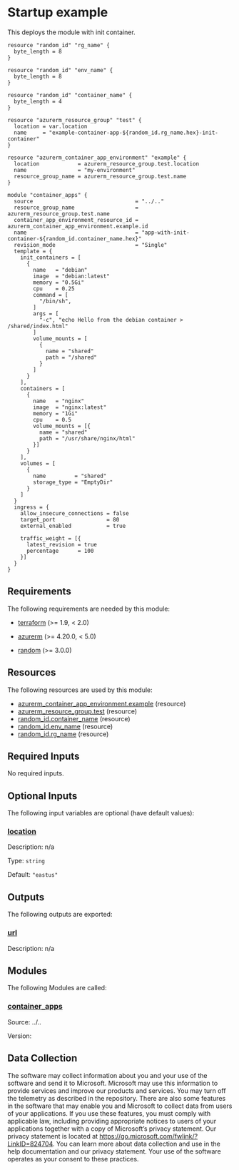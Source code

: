 <!-- BEGIN_TF_DOCS -->
# Startup example

This deploys the module with init container.

```hcl
resource "random_id" "rg_name" {
  byte_length = 8
}

resource "random_id" "env_name" {
  byte_length = 8
}

resource "random_id" "container_name" {
  byte_length = 4
}

resource "azurerm_resource_group" "test" {
  location = var.location
  name     = "example-container-app-${random_id.rg_name.hex}-init-container"
}

resource "azurerm_container_app_environment" "example" {
  location            = azurerm_resource_group.test.location
  name                = "my-environment"
  resource_group_name = azurerm_resource_group.test.name
}

module "container_apps" {
  source                                = "../.."
  resource_group_name                   = azurerm_resource_group.test.name
  container_app_environment_resource_id = azurerm_container_app_environment.example.id
  name                                  = "app-with-init-container-${random_id.container_name.hex}"
  revision_mode                         = "Single"
  template = {
    init_containers = [
      {
        name   = "debian"
        image  = "debian:latest"
        memory = "0.5Gi"
        cpu    = 0.25
        command = [
          "/bin/sh",
        ]
        args = [
          "-c", "echo Hello from the debian container > /shared/index.html"
        ]
        volume_mounts = [
          {
            name = "shared"
            path = "/shared"
          }
        ]
      }
    ],
    containers = [
      {
        name   = "nginx"
        image  = "nginx:latest"
        memory = "1Gi"
        cpu    = 0.5
        volume_mounts = [{
          name = "shared"
          path = "/usr/share/nginx/html"
        }]
      }
    ],
    volumes = [
      {
        name         = "shared"
        storage_type = "EmptyDir"
      }
    ]
  }
  ingress = {
    allow_insecure_connections = false
    target_port                = 80
    external_enabled           = true

    traffic_weight = [{
      latest_revision = true
      percentage      = 100
    }]
  }
}
```

<!-- markdownlint-disable MD033 -->
## Requirements

The following requirements are needed by this module:

- <a name="requirement_terraform"></a> [terraform](#requirement\_terraform) (>= 1.9, < 2.0)

- <a name="requirement_azurerm"></a> [azurerm](#requirement\_azurerm) (>= 4.20.0, < 5.0)

- <a name="requirement_random"></a> [random](#requirement\_random) (>= 3.0.0)

## Resources

The following resources are used by this module:

- [azurerm_container_app_environment.example](https://registry.terraform.io/providers/hashicorp/azurerm/latest/docs/resources/container_app_environment) (resource)
- [azurerm_resource_group.test](https://registry.terraform.io/providers/hashicorp/azurerm/latest/docs/resources/resource_group) (resource)
- [random_id.container_name](https://registry.terraform.io/providers/hashicorp/random/latest/docs/resources/id) (resource)
- [random_id.env_name](https://registry.terraform.io/providers/hashicorp/random/latest/docs/resources/id) (resource)
- [random_id.rg_name](https://registry.terraform.io/providers/hashicorp/random/latest/docs/resources/id) (resource)

<!-- markdownlint-disable MD013 -->
## Required Inputs

No required inputs.

## Optional Inputs

The following input variables are optional (have default values):

### <a name="input_location"></a> [location](#input\_location)

Description: n/a

Type: `string`

Default: `"eastus"`

## Outputs

The following outputs are exported:

### <a name="output_url"></a> [url](#output\_url)

Description: n/a

## Modules

The following Modules are called:

### <a name="module_container_apps"></a> [container\_apps](#module\_container\_apps)

Source: ../..

Version:

<!-- markdownlint-disable-next-line MD041 -->
## Data Collection

The software may collect information about you and your use of the software and send it to Microsoft. Microsoft may use this information to provide services and improve our products and services. You may turn off the telemetry as described in the repository. There are also some features in the software that may enable you and Microsoft to collect data from users of your applications. If you use these features, you must comply with applicable law, including providing appropriate notices to users of your applications together with a copy of Microsoft’s privacy statement. Our privacy statement is located at <https://go.microsoft.com/fwlink/?LinkID=824704>. You can learn more about data collection and use in the help documentation and our privacy statement. Your use of the software operates as your consent to these practices.
<!-- END_TF_DOCS -->